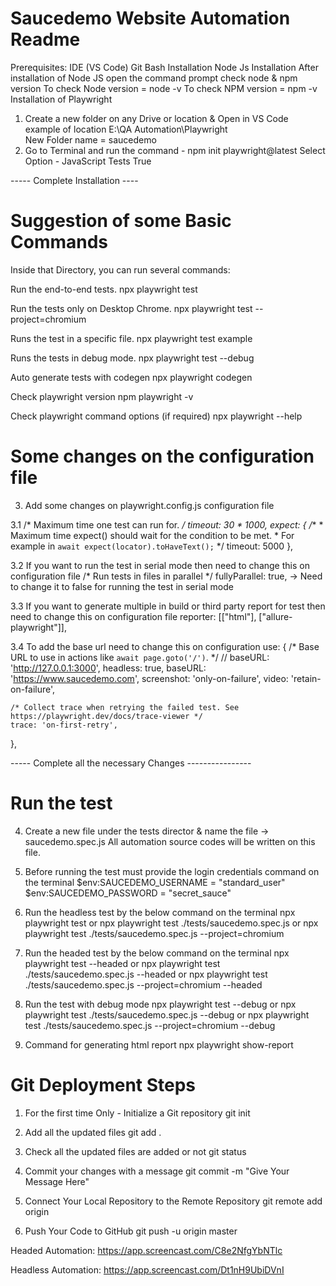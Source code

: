 Saucedemo Website Automation Readme
====================================
Prerequisites:
IDE (VS Code)
Git Bash Installation
Node Js Installation
After installation of Node JS open the command prompt 
check node & npm version
To check Node version = node -v
To check NPM version = npm -v
Installation of Playwright
1. Create a new folder on any Drive or location & Open in VS Code
example of location E:\QA Automation\Playwright\
New Folder name = saucedemo
2. Go to Terminal and run the command - npm init playwright@latest
Select Option - JavaScript
Tests
True

----- Complete Installation ----

Suggestion of some Basic Commands
==================================
Inside that Directory, you can run several commands:

Run the end-to-end tests.
npx playwright test 

Run the tests only on Desktop Chrome.
npx playwright test --project=chromium

Runs the test in a specific file.
npx playwright test example

Runs the tests in debug mode.
npx playwright test --debug

Auto generate tests with codegen
npx playwright codegen 

Check playwright version
npm playwright -v

Check playwright command options (if required)
npx playwright --help

Some changes on the configuration file
======================================
3. Add some changes on playwright.config.js configuration file

3.1 /* Maximum time one test can run for. */
  timeout: 30 * 1000,
  expect: {
    /**
     * Maximum time expect() should wait for the condition to be met.
     * For example in `await expect(locator).toHaveText();`
     */
    timeout: 5000
  },

3.2 If you want to run the test in serial mode then need to change this on configuration file
/* Run tests in files in parallel */
  fullyParallel: true, -> Need to change it to false for running the test in serial mode

3.3 If you want to generate multiple in build or third party report for test then need to change this on configuration file
reporter: [["html"], ["allure-playwright"]],

3.4 To add the base url need to change this on configuration
use: {
    /* Base URL to use in actions like `await page.goto('/')`. */
    // baseURL: 'http://127.0.0.1:3000',
    headless: true,
    baseURL: 'https://www.saucedemo.com',
    screenshot: 'only-on-failure',
    video: 'retain-on-failure',

    /* Collect trace when retrying the failed test. See https://playwright.dev/docs/trace-viewer */
    trace: 'on-first-retry',
  },

----- Complete all the necessary Changes ----------------

Run the test
==============

4. Create a new file under the tests director & name the file -> saucedemo.spec.js
All automation source codes will be written on this file.

5. Before running the test must provide the login credentials command on the terminal
$env:SAUCEDEMO_USERNAME = "standard_user"
$env:SAUCEDEMO_PASSWORD = "secret_sauce"

6. Run the headless test by the below command on the terminal
npx playwright test
or
npx playwright test ./tests/saucedemo.spec.js
or
npx playwright test ./tests/saucedemo.spec.js --project=chromium


7. Run the headed test by the below command on the terminal
npx playwright test --headed
or
npx playwright test ./tests/saucedemo.spec.js --headed
or
npx playwright test ./tests/saucedemo.spec.js --project=chromium --headed

8. Run the test with debug mode
npx playwright test --debug 
or
npx playwright test ./tests/saucedemo.spec.js --debug
or
npx playwright test ./tests/saucedemo.spec.js --project=chromium --debug

9. Command for generating html report
npx playwright show-report

Git Deployment Steps
=====================
1. For the first time Only - Initialize a Git repository
git init

2. Add all the updated files
git add .

3. Check all the updated files are added or not
git status

4. Commit your changes with a message
git commit -m "Give Your Message Here"

4. Connect Your Local Repository to the Remote Repository 
git remote add origin <give-your-repository-url-here>

5. Push Your Code to GitHub
git push -u origin master

Headed Automation: 
https://app.screencast.com/C8e2NfgYbNTlc

Headless Automation:
https://app.screencast.com/Dt1nH9UbiDVnI
